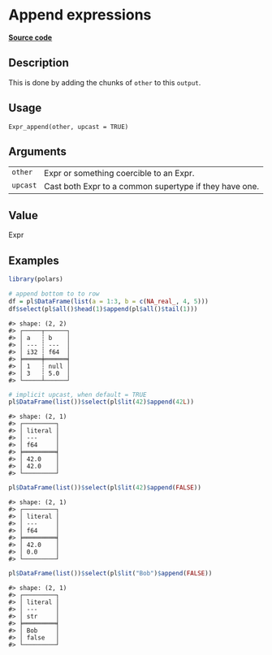 

# Append expressions

[**Source code**](https://github.com/pola-rs/r-polars/tree/main/R/expr__expr.R#L1259)

## Description

This is done by adding the chunks of <code>other</code> to this
<code>output</code>.

## Usage

<pre><code class='language-R'>Expr_append(other, upcast = TRUE)
</code></pre>

## Arguments

<table>
<tr>
<td style="white-space: nowrap; font-family: monospace; vertical-align: top">
<code id="Expr_append_:_other">other</code>
</td>
<td>
Expr or something coercible to an Expr.
</td>
</tr>
<tr>
<td style="white-space: nowrap; font-family: monospace; vertical-align: top">
<code id="Expr_append_:_upcast">upcast</code>
</td>
<td>
Cast both Expr to a common supertype if they have one.
</td>
</tr>
</table>

## Value

Expr

## Examples

``` r
library(polars)

# append bottom to to row
df = pl$DataFrame(list(a = 1:3, b = c(NA_real_, 4, 5)))
df$select(pl$all()$head(1)$append(pl$all()$tail(1)))
```

    #> shape: (2, 2)
    #> ┌─────┬──────┐
    #> │ a   ┆ b    │
    #> │ --- ┆ ---  │
    #> │ i32 ┆ f64  │
    #> ╞═════╪══════╡
    #> │ 1   ┆ null │
    #> │ 3   ┆ 5.0  │
    #> └─────┴──────┘

``` r
# implicit upcast, when default = TRUE
pl$DataFrame(list())$select(pl$lit(42)$append(42L))
```

    #> shape: (2, 1)
    #> ┌─────────┐
    #> │ literal │
    #> │ ---     │
    #> │ f64     │
    #> ╞═════════╡
    #> │ 42.0    │
    #> │ 42.0    │
    #> └─────────┘

``` r
pl$DataFrame(list())$select(pl$lit(42)$append(FALSE))
```

    #> shape: (2, 1)
    #> ┌─────────┐
    #> │ literal │
    #> │ ---     │
    #> │ f64     │
    #> ╞═════════╡
    #> │ 42.0    │
    #> │ 0.0     │
    #> └─────────┘

``` r
pl$DataFrame(list())$select(pl$lit("Bob")$append(FALSE))
```

    #> shape: (2, 1)
    #> ┌─────────┐
    #> │ literal │
    #> │ ---     │
    #> │ str     │
    #> ╞═════════╡
    #> │ Bob     │
    #> │ false   │
    #> └─────────┘
